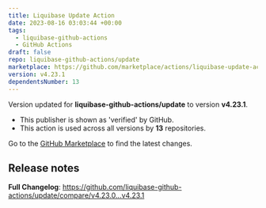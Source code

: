 ```yaml
---
title: Liquibase Update Action
date: 2023-08-16 03:03:44 +00:00
tags:
  - liquibase-github-actions
  - GitHub Actions
draft: false
repo: liquibase-github-actions/update
marketplace: https://github.com/marketplace/actions/liquibase-update-action
version: v4.23.1
dependentsNumber: 13
---
```



Version updated for **liquibase-github-actions/update** to version **v4.23.1**.
- This publisher is shown as 'verified' by GitHub.
- This action is used across all versions by **13** repositories.

Go to the [GitHub Marketplace](https://github.com/marketplace/actions/liquibase-update-action) to find the latest changes.

## Release notes

**Full Changelog**: https://github.com/liquibase-github-actions/update/compare/v4.23.0...v4.23.1
